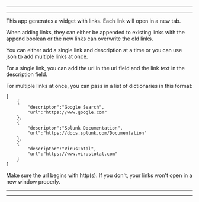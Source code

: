[comment]: # " File: README.md"
[comment]: # "  Copyright (c) Mhike, 2022"
[comment]: # "  Licensed under the Apache License, Version 2.0 (the 'License');"
[comment]: # "  you may not use this file except in compliance with the License."
[comment]: # "  You may obtain a copy of the License at"
[comment]: # "    http://www.apache.org/licenses/LICENSE-2.0"
[comment]: # "  Unless required by applicable law or agreed to in writing, software distributed under"
[comment]: # "  the License is distributed on an 'AS IS' BASIS, WITHOUT WARRANTIES OR CONDITIONS OF ANY KIND,"
[comment]: # "  either express or implied. See the License for the specific language governing permissions"
[comment]: # "  and limitations under the License."
[comment]: # ""
----------------------------------------------------------------------------------------------------

----------------------------------------------------------------------------------------------------

This app generates a widget with links. Each link will open in a new tab.  
  
When adding links, they can either be appended to existing links with the append boolean or the new
links can overwrite the old links.  
  
You can either add a single link and description at a time or you can use json to add multiple links
at once.  
  
For a single link, you can add the url in the url field and the link text in the description
field.  
  
For multiple links at once, you can pass in a list of dictionaries in this format:

    [
        {
            "descriptor":"Google Search",
            "url":"https://www.google.com"
        },
        {
            "descriptor":"Splunk Documentation",
            "url":"https://docs.splunk.com/Documentation"
        },
        {
            "descriptor":"VirusTotal",
            "url":"https://www.virustotal.com"
        }
    ]

Make sure the url begins with http(s). If you don't, your links won't open in a new window properly.

----------------------------------------------------------------------------------------------------

----------------------------------------------------------------------------------------------------
